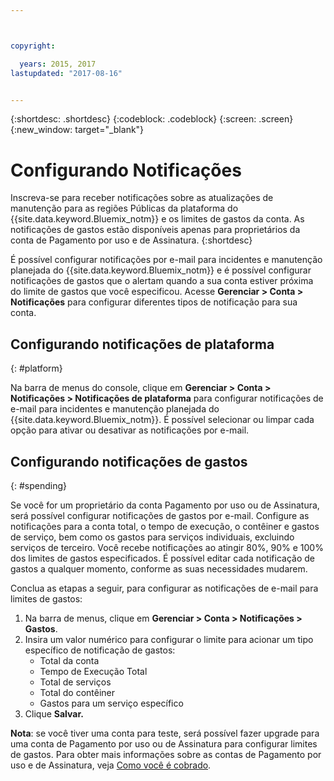 ```yaml
---



copyright:

  years: 2015, 2017
lastupdated: "2017-08-16"


---
```


{:shortdesc: .shortdesc}
{:codeblock: .codeblock}
{:screen: .screen}
{:new_window: target="_blank"}

# Configurando Notificações
Inscreva-se para receber notificações sobre as atualizações de manutenção para as regiões Públicas da plataforma do {{site.data.keyword.Bluemix_notm}} e os limites de gastos da conta. As notificações de gastos estão disponíveis apenas para proprietários da conta de Pagamento por uso e de Assinatura.
{:shortdesc}

É possível configurar notificações por e-mail para incidentes e manutenção planejada do {{site.data.keyword.Bluemix_notm}} e é possível configurar notificações de gastos que o alertam quando a
sua conta estiver próxima do limite de gastos que você especificou. Acesse **Gerenciar > Conta > Notificações** para configurar diferentes tipos de notificação para sua conta.

## Configurando notificações de plataforma
{: #platform}

Na barra de menus do console, clique em **Gerenciar > Conta > Notificações > Notificações de plataforma** para configurar notificações de e-mail para incidentes e manutenção planejada do {{site.data.keyword.Bluemix_notm}}. É possível selecionar ou limpar cada opção para ativar ou desativar as notificações por e-mail.

## Configurando notificações de gastos
{: #spending}

Se você for um proprietário da conta Pagamento por uso ou de Assinatura, será possível configurar notificações de gastos por e-mail. Configure as notificações para a conta
total, o tempo de execução, o contêiner e gastos de serviço, bem como os gastos para serviços individuais, excluindo serviços de terceiro. Você recebe notificações ao atingir 80%, 90% e 100% dos limites de
gastos especificados. É possível editar cada notificação de gastos a qualquer momento, conforme as suas necessidades mudarem.

Conclua as etapas a seguir, para configurar as notificações de e-mail para limites de gastos:
1. Na barra de menus, clique em **Gerenciar > Conta > Notificações > Gastos**.
2. Insira um valor numérico para configurar o limite para acionar um tipo específico de notificação de gastos:
    * Total da conta
    * Tempo de Execução Total
    * Total de serviços
    * Total do contêiner
    * Gastos para um serviço específico
3. Clique **Salvar.**

**Nota**: se você tiver uma conta para teste, será possível fazer upgrade para uma conta de Pagamento por uso ou de Assinatura para configurar limites de gastos. Para obter mais informações sobre as contas de Pagamento por uso e de Assinatura, veja [Como você é cobrado](/docs/pricing/how_charged.html).
